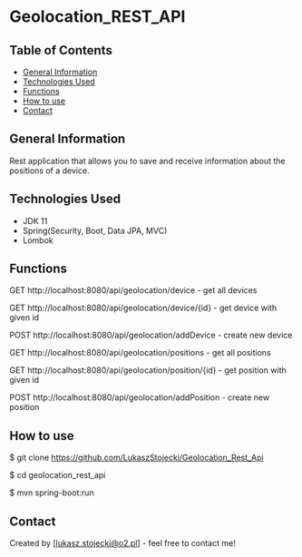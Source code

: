 # Geolocation_REST_API

## Table of Contents
* [General Information](#general-information)
* [Technologies Used](#technologies-used)
* [Functions](#functions)
* [How to use](#how-to-use)
* [Contact](#contact)

## General Information

Rest application that allows you to save and receive information about the positions of a device.


## Technologies Used
- JDK 11
- Spring(Security, Boot, Data JPA, MVC)
- Lombok


## Functions

GET http://localhost:8080/api/geolocation/device - get all devices

GET http://localhost:8080/api/geolocation/device/{id} - get device with given id

POST http://localhost:8080/api/geolocation/addDevice - create new device

GET http://localhost:8080/api/geolocation/positions - get all positions

GET http://localhost:8080/api/geolocation/position/{id} - get position with given id

POST http://localhost:8080/api/geolocation/addPosition - create new position


## How to use
$ git clone https://github.com/LukaszStojecki/Geolocation_Rest_Api

$ cd geolocation_rest_api

$ mvn spring-boot:run


## Contact
Created by [lukasz.stojecki@o2.pl] - feel free to contact me!

